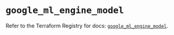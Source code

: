# `google_ml_engine_model`

Refer to the Terraform Registry for docs: [`google_ml_engine_model`](https://registry.terraform.io/providers/hashicorp/google/6.44.0/docs/resources/ml_engine_model).
